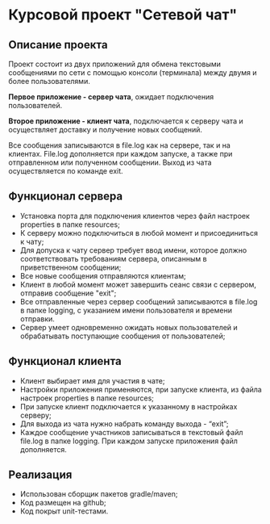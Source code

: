# Курсовой проект "Сетевой чат"

## Описание проекта

Проект состоит из двух приложений для обмена текстовыми сообщениями по сети с помощью консоли (терминала) между двумя и более пользователями.

**Первое приложение - сервер чата**, ожидает подключения пользователей.

**Второе приложение - клиент чата**, подключается к серверу чата и осуществляет доставку и получение новых сообщений.

Все сообщения записываются в file.log как на сервере, так и на клиентах. File.log дополняется при каждом запуске, а также при отправленном или полученном сообщении. Выход из чата осуществляется по команде exit.

## Функционал сервера

- Установка порта для подключения клиентов через файл настроек properties в папке resources;
- К серверу можно подключиться в любой момент и присоединиться к чату;
- Для допуска к чату сервер требует ввод имени, которое должно соответствовать требованиям сервера, описанным в приветственном сообщении;
- Все новые сообщения отправляются клиентам;
- Клиент в любой момент может завершить сеанс связи с сервером, отправив сообщение "exit";
- Все отправленные через сервер сообщений записываются в file.log в папке logging, с указанием имени пользователя и времени отправки.
- Сервер умеет одновременно ожидать новых пользователей и обрабатывать поступающие сообщения от пользователей;

## Функционал клиента

- Клиент выбирает имя для участия в чате;
- Настройки приложения применяются, при запуске клиента, из файла настроек properties в папке resources;
- При запуске клиент подключается к указанному в настройках серверу;
- Для выхода из чата нужно набрать команду выхода - “exit”;
- Каждое сообщение участников записываться в текстовый файл file.log в папке logging. При каждом запуске приложения файл дополняется.

## Реализация

- Использован сборщик пакетов gradle/maven;
- Код размещен на github;
- Код покрыт unit-тестами.
